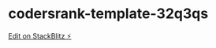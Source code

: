 # codersrank-template-32q3qs

[Edit on StackBlitz ⚡️](https://stackblitz.com/edit/codersrank-template-32q3qs)